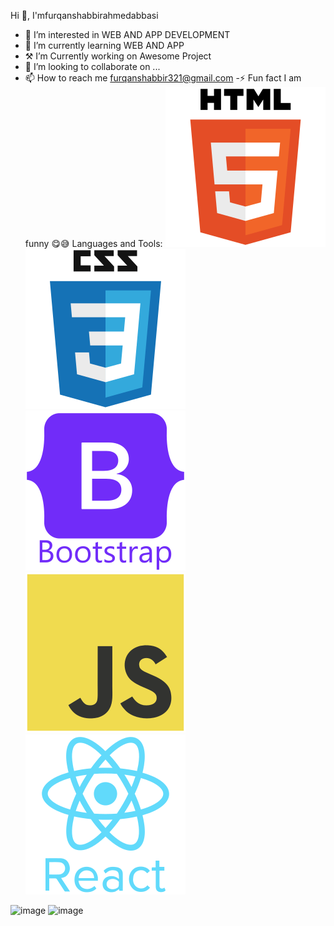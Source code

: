 Hi 👋, I'mfurqanshabbirahmedabbasi
 
- 👀 I’m interested in WEB AND APP DEVELOPMENT
- 🌱 I’m currently learning WEB AND APP
- ⚒️ I’m Currently working on  Awesome Project
- 💞️ I’m looking to collaborate on ...
- 📫 How to reach me furqanshabbir321@gmail.com
-⚡ Fun fact I am funny 😋😅
Languages and Tools:
![image](https://raw.githubusercontent.com/devicons/devicon/master/icons/html5/html5-original-wordmark.svg)
![image](https://raw.githubusercontent.com/devicons/devicon/master/icons/css3/css3-original-wordmark.svg)
![image](https://raw.githubusercontent.com/devicons/devicon/master/icons/bootstrap/bootstrap-plain-wordmark.svg)
![image](https://raw.githubusercontent.com/devicons/devicon/master/icons/javascript/javascript-original.svg)
![image](https://raw.githubusercontent.com/devicons/devicon/master/icons/react/react-original-wordmark.svg)



![image](https://github.com/user-attachments/assets/4c2372b8-4c41-4954-b71c-ec2997aca390)
![image](https://github.com/user-attachments/assets/798781bb-f488-4e3d-b472-37eb5f06f33e)

<!---
furqanshabbirahmedabbasi/furqanshabbirahmedabbasi is a ✨ special ✨ repository because its `README.md` (this file) appears on your GitHub profile.
You can click the Preview link to take a look at your changes.
--->
